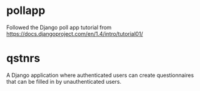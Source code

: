 # pollapp
 Followed the Django poll app tutorial from https://docs.djangoproject.com/en/1.4/intro/tutorial01/
 
# qstnrs
 A Django application where authenticated users can create questionnaires that can be filled in by
unauthenticated users.
